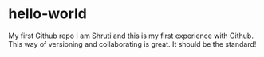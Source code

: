 # hello-world
My first Github repo
I am Shruti and this is my first experience with Github. This way of versioning and collaborating is great. It should be the standard!

